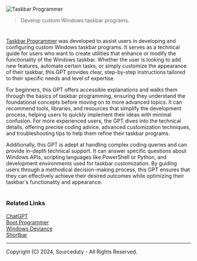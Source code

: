 ![Taskbar Programmer](https://github.com/user-attachments/assets/e649a1c4-57a1-4319-8e93-8f082b18580f)

> Develop custom Windows taskbar programs.

#

[Taskbar Programmer](https://chatgpt.com/g/g-KkQbcLUwU-taskbar-programmer) was developed to assist users in developing and configuring custom Windows taskbar programs. It serves as a technical guide for users who want to create utilities that enhance or modify the functionality of the Windows taskbar. Whether the user is looking to add new features, automate certain tasks, or simply customize the appearance of their taskbar, this GPT provides clear, step-by-step instructions tailored to their specific needs and level of expertise.

For beginners, this GPT offers accessible explanations and walks them through the basics of taskbar programming, ensuring they understand the foundational concepts before moving on to more advanced topics. It can recommend tools, libraries, and resources that simplify the development process, helping users to quickly implement their ideas with minimal confusion. For more experienced users, the GPT dives into the technical details, offering precise coding advice, advanced customization techniques, and troubleshooting tips to help them refine their taskbar programs.

Additionally, this GPT is adept at handling complex coding queries and can provide in-depth technical support. It can answer specific questions about Windows APIs, scripting languages like PowerShell or Python, and development environments used for taskbar customization. By guiding users through a methodical decision-making process, this GPT ensures that they can effectively achieve their desired outcomes while optimizing their taskbar's functionality and appearance.
#
### Related Links

[ChatGPT](https://github.com/sourceduty/ChatGPT)
<br>
[Boot Programmer](https://github.com/sourceduty/Boot_Programmer)
<br>
[Windows Deviance](https://github.com/sourceduty/Windows_Deviance)
<br>
[Shortbar](https://github.com/sourceduty/Shortbar)

***
Copyright (C) 2024, Sourceduty - All Rights Reserved.
